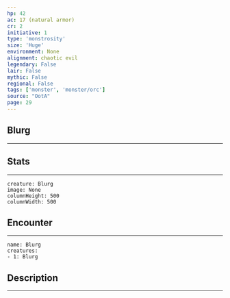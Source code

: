 ```yaml
---
hp: 42
ac: 17 (natural armor)
cr: 2
initiative: 1
type: 'monstrosity'    
size: 'Huge'
environment: None
alignment: chaotic evil
legendary: False
lair: False
mythic: False
regional: False
tags: ['monster', 'monster/orc']
source: "OotA"
page: 29
---
```


## Blurg
---



## Stats
---

```statblock
creature: Blurg
image: None
columnHeight: 500
columnWidth: 500
```

## Encounter
---

```encounter-table
name: Blurg
creatures:
- 1: Blurg
```

## Description
---




